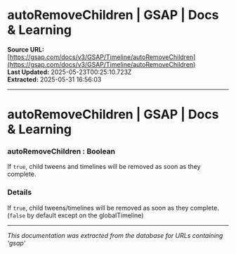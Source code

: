 # autoRemoveChildren | GSAP | Docs & Learning

**Source URL:** [https://gsap.com/docs/v3/GSAP/Timeline/autoRemoveChildren](https://gsap.com/docs/v3/GSAP/Timeline/autoRemoveChildren)  
**Last Updated:** 2025-05-23T00:25:10.723Z  
**Extracted:** 2025-05-31 16:56:03

---

# autoRemoveChildren | GSAP | Docs & Learning

### autoRemoveChildren : Boolean

If `true`, child tweens and timelines will be removed as soon as they complete.

### Details[​](#details "Direct link to Details")

If `true`, child tweens/timelines will be removed as soon as they complete. (`false` by default except on the globalTimeline)

---

*This documentation was extracted from the database for URLs containing 'gsap'*
